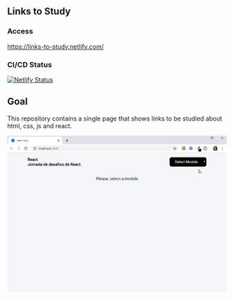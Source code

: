 ## Links to Study

### Access
https://links-to-study.netlify.com/

### CI/CD Status

[![Netlify Status](https://api.netlify.com/api/v1/badges/f41414ff-c00e-4ccf-958e-0b7864011079/deploy-status)](https://app.netlify.com/sites/links-to-study/deploys)

## Goal

This repository contains a single page that shows links to be studied about html, css, js and react.

![](LinksToStudy.gif)
